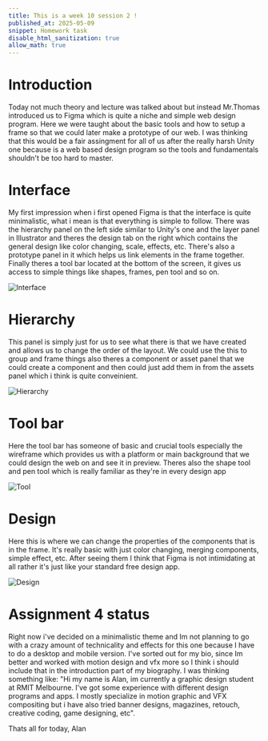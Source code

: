 ```yaml
---
title: This is a week 10 session 2 !
published_at: 2025-05-09
snippet: Homework task 
disable_html_sanitization: true
allow_math: true
---
```


# Introduction

Today not much theory and lecture was talked about but instead Mr.Thomas introduced us to Figma which is quite a niche and simple web design program. Here we were taught about the basic tools and how to setup a frame so that we could later make a prototype of our web. I was thinking that this would be a fair assingment for all of us after the really harsh Unity one because is a web based design program so the tools and fundamentals shouldn't be too hard to master.

# Interface

My first impression when i first opened Figma is that the interface is quite minimalistic, what i mean is that everything is simple to follow. There was the hierarchy panel on the left side similar to Unity's one and the layer panel in Illustrator and theres the design tab on the right which contains the general design like color changing, scale, effects, etc. There's also a prototype panel in it which helps us link elements in the frame together. Finally theres a tool bar located at the bottom of the screen, it gives us access to simple things like shapes, frames, pen tool and so on.

![Interface](w10s2/oollly.png)

# Hierarchy

This panel is simply just for us to see what there is that we have created and allows us to change the order of the layout. We could use the this to group and frame things also theres a component or asset panel that we could create a component and then could just add them in from the assets panel which i think is quite conveinient. 

![Hierarchy](w10s2/heir.png)

# Tool bar

Here the tool bar has someone of basic and crucial tools especially the wireframe which provides us with a platform or main background that we could design the web on and see it in preview. Theres also the shape tool and pen tool which is really familiar as they're in every design app

![Tool](w10s2/tool.png)

# Design 

Here this is where we can change the properties of the components that is in the frame. It's really basic with just color changing, merging components, simple effect, etc. After seeing them I think that Figma is not intimidating at all rather it's just like your standard free design app.

![Design](w10s2/des.png)

# Assignment 4 status

Right now i've decided on a minimalistic theme and Im not planning to go with a crazy amount of technicality and effects for this one because I have to do a desktop and mobile version. I've sorted out for my bio, since Im better and worked with motion design and vfx more so I think i should include that in the introduction part of my biography. I was thinking something like: "Hi my name is Alan, im currently a graphic design student at RMIT Melbourne. I’ve got some experience with different design programs and apps. I mostly specialize in motion graphic and VFX compositing but i have also tried banner designs, magazines, retouch, creative coding, game designing, etc". 

Thats all for today,
Alan
